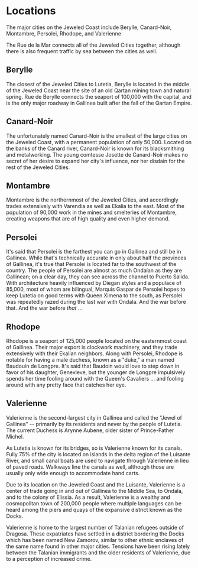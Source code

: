 # Locations
The major cities on the Jeweled Coast include Berylle, Canard-Noir, Montambre, Persolei, Rhodope, and Valerienne

The Rue de la Mar connects all of the Jeweled Cities together, although there is also frequent traffic by sea between the cities as well.

## Berylle

The closest of the Jeweled Cities to Lutetia, Berylle is located in the middle of the Jeweled Coast near the site of an old
Qartan mining town and natural spring. Rue de Berylle connects the seaport of 100,000 with the capital, and is the only major roadway
in Gallinea built after the fall of the Qartan Empire.

## Canard-Noir

The unfortunately named Canard-Noir is the smallest of the large cities on the Jeweled Coast, with a permanent population of
only 50,000. Located on the banks of the Canard river, Canard-Noir is known for its blacksmithing and metalworking.
The young comtesse Josette de Canard-Noir makes no secret of her desire to expand her city's influence, nor her
disdain for the rest of the Jeweled Cities.

## Montambre


Montambre is the northernmost of the Jeweled Cities, and accordingly trades extensively with Varendia as well as Ekalia to the
east. Most of the population of 90,000 work in the mines and smelteries of Montambre, creating weapons that are of high quality
and even higher demand.


## Persolei

It's said that Persolei is the farthest you can go in Gallinea and still be in Gallinea. While that's technically accurate in only about
half the provinces of Gallinea, it's true that Persolei is located far to the southwest of the country. The people of Persolei are
almost as much Ondalan as they are Gallinean; on a clear day, they can see across the channel to Puerto Salida. With architecture heavily
influenced by Diegan styles and a populace of 85,000, most of whom are bilingual, Marquis Gaspar de Persolei hopes to keep Lutetia on
good terms with Queen Ximena to the south, as Persolei was repeatedly razed during the last war with Ondala. And the war before that. And
the war before *that* ...

## Rhodope

Rhodope is a seaport of 125,000 people located on the easternmost coast of Gallinea. Their
major export is clockwork machinery, and they trade extensively with their Ekalian neighbors.
Along with Persolei, Rhodope is notable for having a male duchess, known as a "duke," a man
named Baudouin de Longpre. It's said that Baudoin would love to step down in favor of his
daughter, Genevieve, but the younger de Longpre impulsively spends her time fooling around
with the Queen's Cavaliers ... and fooling around with any pretty face that catches her eye.

## Valerienne

Valerienne is the second-largest city in Gallinea and called the "Jewel of Gallinea" -- 
primarily by its residents and never by the people of Lutetia.  The current Duchess is 
Arynne Aubene, older sister of Prince-Father Michel.

As Lutetia is known for its bridges, so is Valerienne known for its canals. 
Fully 75% of the city is located on islands in the delta region of the Luisante River, 
and small canal boats are used to navigate through Valerienne in lieu of paved roads. 
Walkways line the canals as well, although those are usually only wide enough to accommodate hand carts.

Due to its location on the Jeweled Coast and the Luisante, Valerienne is a center of trade 
going in and out of Gallinea to the Middle Sea, to Ondala, and to the colony of Elissia. 
As a result, Valerienne is a wealthy and cosmopolitan town of 200,000 people where multiple 
languages can be heard among the piers and quays of the expansive district known as the Docks.

Valerienne is home to the largest number of Talanian refugees outside of Dragosa. 
These expatriates have settled in a district bordering the Docks which has been named New Zamorov, 
similar to other ethnic enclaves of the same name found in other major cities. Tensions have 
been rising lately between the Talanian immigrants and the older residents of Valerienne, due to a
perception of increased crime.

